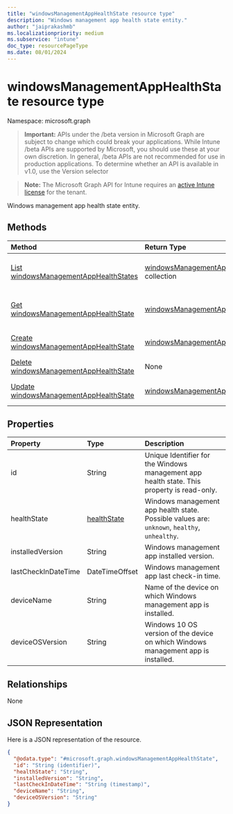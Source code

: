 ```yaml
---
title: "windowsManagementAppHealthState resource type"
description: "Windows management app health state entity."
author: "jaiprakashmb"
ms.localizationpriority: medium
ms.subservice: "intune"
doc_type: resourcePageType
ms.date: 08/01/2024
---
```


# windowsManagementAppHealthState resource type

Namespace: microsoft.graph

> **Important:** APIs under the /beta version in Microsoft Graph are subject to change which could break your applications. While Intune /beta APIs are supported by Microsoft, you should use these at your own discretion. In general, /beta APIs are not recommended for use in production applications. To determine whether an API is available in v1.0, use the Version selector

> **Note:** The Microsoft Graph API for Intune requires an [active Intune license](https://go.microsoft.com/fwlink/?linkid=839381) for the tenant.

Windows management app health state entity.

## Methods
|Method|Return Type|Description|
|:---|:---|:---|
|[List windowsManagementAppHealthStates](../api/intune-devices-windowsmanagementapphealthstate-list.md)|[windowsManagementAppHealthState](../resources/intune-devices-windowsmanagementapphealthstate.md) collection|List properties and relationships of the [windowsManagementAppHealthState](../resources/intune-devices-windowsmanagementapphealthstate.md) objects.|
|[Get windowsManagementAppHealthState](../api/intune-devices-windowsmanagementapphealthstate-get.md)|[windowsManagementAppHealthState](../resources/intune-devices-windowsmanagementapphealthstate.md)|Read properties and relationships of the [windowsManagementAppHealthState](../resources/intune-devices-windowsmanagementapphealthstate.md) object.|
|[Create windowsManagementAppHealthState](../api/intune-devices-windowsmanagementapphealthstate-create.md)|[windowsManagementAppHealthState](../resources/intune-devices-windowsmanagementapphealthstate.md)|Create a new [windowsManagementAppHealthState](../resources/intune-devices-windowsmanagementapphealthstate.md) object.|
|[Delete windowsManagementAppHealthState](../api/intune-devices-windowsmanagementapphealthstate-delete.md)|None|Deletes a [windowsManagementAppHealthState](../resources/intune-devices-windowsmanagementapphealthstate.md).|
|[Update windowsManagementAppHealthState](../api/intune-devices-windowsmanagementapphealthstate-update.md)|[windowsManagementAppHealthState](../resources/intune-devices-windowsmanagementapphealthstate.md)|Update the properties of a [windowsManagementAppHealthState](../resources/intune-devices-windowsmanagementapphealthstate.md) object.|

## Properties
|Property|Type|Description|
|:---|:---|:---|
|id|String|Unique Identifier for the Windows management app health state. This property is read-only.|
|healthState|[healthState](../resources/intune-devices-healthstate.md)|Windows management app health state. Possible values are: `unknown`, `healthy`, `unhealthy`.|
|installedVersion|String|Windows management app installed version.|
|lastCheckInDateTime|DateTimeOffset|Windows management app last check-in time.|
|deviceName|String|Name of the device on which Windows management app is installed.|
|deviceOSVersion|String|Windows 10 OS version of the device on which Windows management app is installed.|

## Relationships
None

## JSON Representation
Here is a JSON representation of the resource.
<!-- {
  "blockType": "resource",
  "keyProperty": "id",
  "@odata.type": "microsoft.graph.windowsManagementAppHealthState"
}
-->
``` json
{
  "@odata.type": "#microsoft.graph.windowsManagementAppHealthState",
  "id": "String (identifier)",
  "healthState": "String",
  "installedVersion": "String",
  "lastCheckInDateTime": "String (timestamp)",
  "deviceName": "String",
  "deviceOSVersion": "String"
}
```